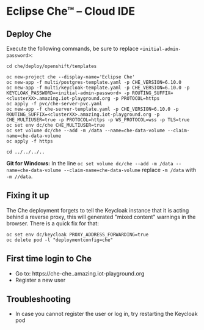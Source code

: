 # Eclipse Che™ – Cloud IDE

## Deploy Che

Execute the following commands, be sure to replace `<initial-admin-password>`:

    cd che/deploy/openshift/templates
    
    oc new-project che --display-name='Eclipse Che'
    oc new-app -f multi/postgres-template.yaml -p CHE_VERSION=6.10.0
    oc new-app -f multi/keycloak-template.yaml -p CHE_VERSION=6.10.0 -p KEYCLOAK_PASSWORD=<initial-admin-password> -p ROUTING_SUFFIX=<clusterXX>.amazing.iot-playground.org -p PROTOCOL=https
    oc apply -f pvc/che-server-pvc.yaml
    oc new-app -f che-server-template.yaml -p CHE_VERSION=6.10.0 -p ROUTING_SUFFIX=<clusterXX>.amazing.iot-playground.org -p CHE_MULTIUSER=true -p PROTOCOL=https -p WS_PROTOCOL=wss -p TLS=true
    oc set env dc/che CHE_MULTIUSER=true
    oc set volume dc/che --add -m /data --name=che-data-volume --claim-name=che-data-volume
    oc apply -f https
    
    cd ../../../..

**Git for Windows:** In the line `oc set volume dc/che --add -m /data --name=che-data-volume --claim-name=che-data-volume` replace `-m /data` with `-m //data`.

## Fixing it up

The Che deployment forgets to tell the Keycloak instance that it is acting behind a reverse proxy, this will
generated "mixed content" warnings in the browser. There is a quick fix for that:

    oc set env dc/keycloak PROXY_ADDRESS_FORWARDING=true
    oc delete pod -l "deploymentconfig=che"

## First time login to Che

  * Go to: https://che-che.<clusterXX>.amazing.iot-playground.org
  * Register a new user

## Troubleshooting

  * In case you cannot register the user or log in, try restarting the Keycloak pod